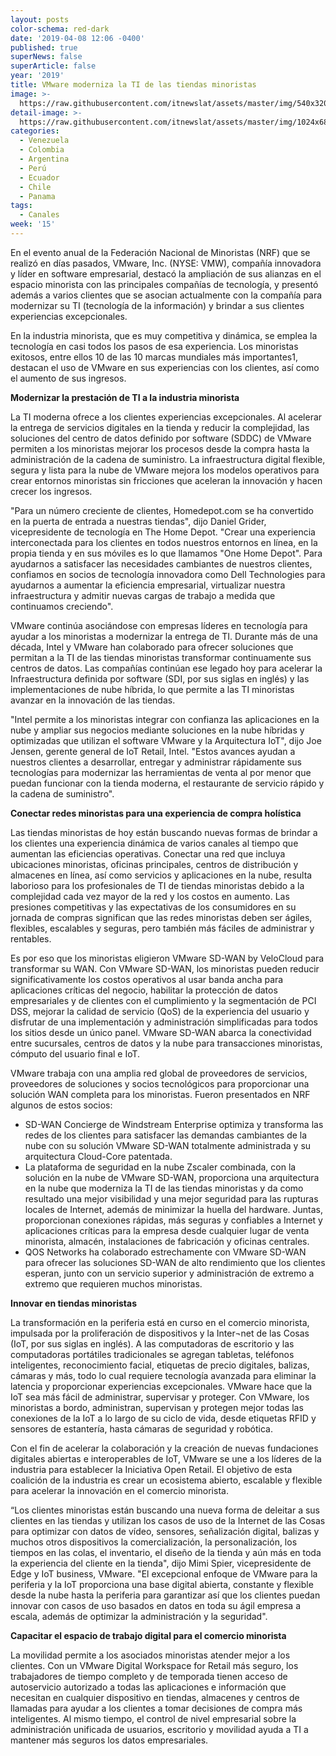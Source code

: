 ```yaml
---
layout: posts
color-schema: red-dark
date: '2019-04-08 12:06 -0400'
published: true
superNews: false
superArticle: false
year: '2019'
title: VMware moderniza la TI de las tiendas minoristas
image: >-
  https://raw.githubusercontent.com/itnewslat/assets/master/img/540x320/Tienda-Moderna-p.jpg
detail-image: >-
  https://raw.githubusercontent.com/itnewslat/assets/master/img/1024x680/Tienda-Moderna-g.jpg
categories:
  - Venezuela
  - Colombia
  - Argentina
  - Perú
  - Ecuador
  - Chile
  - Panama
tags:
  - Canales
week: '15'
---
```

En el evento anual de la Federación Nacional de Minoristas (NRF) que se realizó en días pasados, VMware, Inc. (NYSE: VMW), compañía innovadora y líder en software empresarial, destacó la ampliación de sus alianzas en el espacio minorista con las principales compañías de tecnología, y presentó además a varios clientes que se asocian actualmente con la compañía para modernizar su TI (tecnología de la información) y brindar a sus clientes experiencias excepcionales.

En la industria minorista, que es muy competitiva y dinámica, se emplea la tecnología en casi todos los pasos de esa experiencia. Los minoristas exitosos, entre ellos 10 de las 10 marcas mundiales más importantes1, destacan el uso de VMware en sus experiencias con los clientes, así como el aumento de sus ingresos.

**Modernizar la prestación de TI a la industria minorista**

La TI moderna ofrece a los clientes experiencias excepcionales. Al acelerar la entrega de servicios digitales en la tienda y reducir la complejidad, las soluciones del centro de datos definido por software (SDDC) de VMware permiten a los minoristas mejorar los procesos desde la compra hasta la administración de la cadena de suministro. La infraestructura digital flexible, segura y lista para la nube de VMware mejora los modelos operativos para crear entornos minoristas sin fricciones que aceleran la innovación y hacen crecer los ingresos.

"Para un número creciente de clientes, Homedepot.com se ha convertido en la puerta de entrada a nuestras tiendas", dijo Daniel Grider, vicepresidente de tecnología en The Home Depot. "Crear una experiencia interconectada para los clientes en todos nuestros entornos en línea, en la propia tienda y en sus móviles es lo que llamamos "One Home Depot". Para ayudarnos a satisfacer las necesidades cambiantes de nuestros clientes, confiamos en socios de tecnología innovadora como Dell Technologies para ayudarnos a aumentar la eficiencia empresarial, virtualizar nuestra infraestructura y admitir nuevas cargas de trabajo a medida que continuamos creciendo".

VMware continúa asociándose con empresas líderes en tecnología para ayudar a los minoristas a modernizar la entrega de TI. Durante más de una década, Intel y VMware han colaborado para ofrecer soluciones que permitan a la TI de las tiendas minoristas transformar continuamente sus centros de datos. Las compañías continúan ese legado hoy para acelerar la Infraestructura definida por software (SDI, por sus siglas en inglés) y las implementaciones de nube híbrida, lo que permite a las TI minoristas avanzar en la innovación de las tiendas.

"Intel permite a los minoristas integrar con confianza las aplicaciones en la nube y ampliar sus negocios mediante soluciones en la nube híbridas y optimizadas que utilizan el software VMware y la Arquitectura IoT", dijo Joe Jensen, gerente general de IoT Retail, Intel. "Estos avances ayudan a nuestros clientes a desarrollar, entregar y administrar rápidamente sus tecnologías para modernizar las herramientas de venta al por menor que puedan funcionar con la tienda moderna, el restaurante de servicio rápido y la cadena de suministro".

**Conectar redes minoristas para una experiencia de compra holística**

Las tiendas minoristas de hoy están buscando nuevas formas de brindar a los clientes una experiencia dinámica de varios canales al tiempo que aumentan las eficiencias operativas. Conectar una red que incluya ubicaciones minoristas, oficinas principales, centros de distribución y almacenes en línea, así como servicios y aplicaciones en la nube, resulta laborioso para los profesionales de TI de tiendas minoristas debido a la complejidad cada vez mayor de la red y los costos en aumento. Las presiones competitivas y las expectativas de los consumidores en su jornada de compras significan que las redes minoristas deben ser ágiles, flexibles, escalables y seguras, pero también más fáciles de administrar y rentables.

Es por eso que los minoristas eligieron VMware SD-WAN by VeloCloud para transformar su WAN. Con VMware SD-WAN, los minoristas pueden reducir significativamente los costos operativos al usar banda ancha para aplicaciones críticas del negocio, habilitar la protección de datos empresariales y de clientes con el cumplimiento y la segmentación de PCI DSS, mejorar la calidad de servicio (QoS) de la experiencia del usuario y disfrutar de una implementación y administración simplificadas para todos los sitios desde un único panel. VMware SD-WAN abarca la conectividad entre sucursales, centros de datos y la nube para transacciones minoristas, cómputo del usuario final e IoT.

VMware trabaja con una amplia red global de proveedores de servicios, proveedores de soluciones y socios tecnológicos para proporcionar una solución WAN completa para los minoristas. Fueron presentados en NRF algunos de estos socios:

- SD-WAN Concierge de Windstream Enterprise optimiza y transforma las redes de los clientes para satisfacer las demandas cambiantes de la nube con su solución VMware SD-WAN totalmente administrada y su arquitectura Cloud-Core patentada.
- La plataforma de seguridad en la nube Zscaler combinada, con la solución en la nube de VMware SD-WAN, proporciona una arquitectura en la nube que moderniza la TI de las tiendas minoristas y da como resultado una mejor visibilidad y una mejor seguridad para las rupturas locales de Internet, además de minimizar la huella del hardware. Juntas, proporcionan conexiones rápidas, más seguras y confiables a Internet y aplicaciones críticas para la empresa desde cualquier lugar de venta minorista, almacén, instalaciones de fabricación y oficinas centrales.
- QOS Networks ha colaborado estrechamente con VMware SD-WAN para ofrecer las soluciones SD-WAN de alto rendimiento que los clientes esperan, junto con un servicio superior y administración de extremo a extremo que requieren muchos minoristas.

**Innovar en tiendas minoristas**

La transformación en la periferia está en curso en el comercio minorista, impulsada por la proliferación de dispositivos y la Inter¬net de las Cosas (IoT, por sus siglas en inglés). A las computadoras de escritorio y las computadoras portátiles tradicionales se agregan tabletas, teléfonos inteligentes, reconocimiento facial, etiquetas de precio digitales, balizas, cámaras y más, todo lo cual requiere tecnología avanzada para eliminar la latencia y proporcionar experiencias excepcionales. VMware hace que la IoT sea más fácil de administrar, supervisar y proteger. Con VMware, los minoristas a bordo, administran, supervisan y protegen mejor todas las conexiones de la IoT a lo largo de su ciclo de vida, desde etiquetas RFID y sensores de estantería, hasta cámaras de seguridad y robótica.

Con el fin de acelerar la colaboración y la creación de nuevas fundaciones digitales abiertas e interoperables de IoT, VMware se une a los líderes de la industria para establecer la Iniciativa Open Retail. El objetivo de esta coalición de la industria es crear un ecosistema abierto, escalable y flexible para acelerar la innovación en el comercio minorista.

“Los clientes minoristas están buscando una nueva forma de deleitar a sus clientes en las tiendas y utilizan los casos de uso de la Internet de las Cosas para optimizar con datos de vídeo, sensores, señalización digital, balizas y muchos otros dispositivos la comercialización, la personalización, los tiempos en las colas, el inventario, el diseño de la tienda y aún más en toda la experiencia del cliente en la tienda", dijo Mimi Spier, vicepresidente de Edge y IoT business, VMware. "El excepcional enfoque de VMware para la periferia y la IoT proporciona una base digital abierta, constante y flexible desde la nube hasta la periferia para garantizar así que los clientes puedan innovar con casos de uso basados en datos en toda su ágil empresa a escala, además de optimizar la administración y la seguridad".

**Capacitar el espacio de trabajo digital para el comercio minorista**

La movilidad permite a los asociados minoristas atender mejor a los clientes. Con un VMware Digital Workspace for Retail más seguro, los trabajadores de tiempo completo y de temporada tienen acceso de autoservicio autorizado a todas las aplicaciones e información que necesitan en cualquier dispositivo en tiendas, almacenes y centros de llamadas para ayudar a los clientes a tomar decisiones de compra más inteligentes. Al mismo tiempo, el control de nivel empresarial sobre la administración unificada de usuarios, escritorio y movilidad ayuda a TI a mantener más seguros los datos empresariales.

